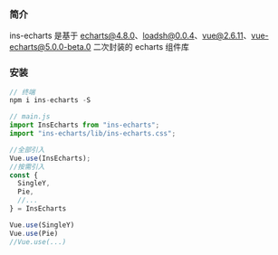 ### 简介

ins-echarts 是基于 echarts@4.8.0、loadsh@0.0.4、vue@2.6.11、vue-echarts@5.0.0-beta.0 二次封装的 echarts 组件库

### 安装

```js
// 终端
npm i ins-echarts -S

// main.js
import InsEcharts from "ins-echarts";
import "ins-echarts/lib/ins-echarts.css";

//全部引入
Vue.use(InsEcharts);
//按需引入
const {
  SingleY,
  Pie,
  //...
} = InsEcharts

Vue.use(SingleY)
Vue.use(Pie)
//Vue.use(...)
```
